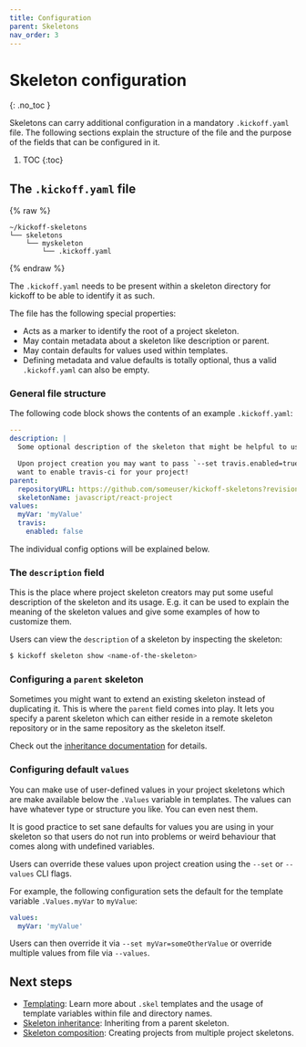 ```yaml
---
title: Configuration
parent: Skeletons
nav_order: 3
---
```


# Skeleton configuration
{: .no_toc }

Skeletons can carry additional configuration in a mandatory `.kickoff.yaml`
file. The following sections explain the structure of the file and the purpose
of the fields that can be configured in it.

1. TOC
{:toc}

## The `.kickoff.yaml` file

{% raw %}
```
~/kickoff-skeletons
└── skeletons
    └── myskeleton
        └── .kickoff.yaml
```
{% endraw %}

The `.kickoff.yaml` needs to be present within a skeleton
directory for kickoff to be able to identify it as such.

The file has the following special properties:

* Acts as a marker to identify the root of a project skeleton.
* May contain metadata about a skeleton like description or parent.
* May contain defaults for values used within templates.
* Defining metadata and value defaults is totally optional, thus a valid
  `.kickoff.yaml` can also be empty.

### General file structure

The following code block shows the contents of an example `.kickoff.yaml`:

```yaml
---
description: |
  Some optional description of the skeleton that might be helpful to users.

  Upon project creation you may want to pass `--set travis.enabled=true` if you
  want to enable travis-ci for your project!
parent:
  repositoryURL: https://github.com/someuser/kickoff-skeletons?revision=v1.0
  skeletonName: javascript/react-project
values:
  myVar: 'myValue'
  travis:
    enabled: false
```

The individual config options will be explained below.

### The `description` field

This is the place where project skeleton creators may put some useful
description of the skeleton and its usage. E.g. it can be used to explain the
meaning of the skeleton values and give some examples of how to customize them.

Users can view the `description` of a skeleton by inspecting the skeleton:

```bash
$ kickoff skeleton show <name-of-the-skeleton>
```

### Configuring a `parent` skeleton

Sometimes you might want to extend an existing skeleton instead of duplicating
it. This is where the `parent` field comes into play. It lets you specify a
parent skeleton which can either reside in a remote skeleton repository or in
the same repository as the skeleton itself.

Check out the [inheritance documentation](inheritance) for details.


### Configuring default `values`

You can make use of user-defined values in your project skeletons which are
make available below the `.Values` variable in templates. The values can have
whatever type or structure you like. You can even nest them.

It is good practice to set sane defaults for values you are using in your
skeleton so that users do not run into problems or weird behaviour that comes
along with undefined variables.

Users can override these values upon project creation using the `--set` or
`--values` CLI flags.

For example, the following configuration sets the default for the template
variable `.Values.myVar` to `myValue`:

```yaml
values:
  myVar: 'myValue'
```

Users can then override it via `--set myVar=someOtherValue` or override
multiple values from file via `--values`.

## Next steps

* [Templating](templating): Learn more about `.skel` templates and the usage of
  template variables within file and directory names.
* [Skeleton inheritance](inheritance): Inheriting from a parent skeleton.
* [Skeleton composition](composition): Creating projects from multiple project skeletons.
